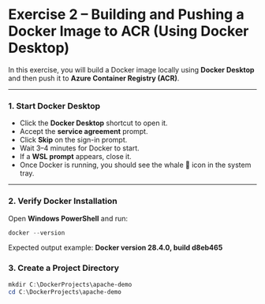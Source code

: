 # Exercise 2 – Building and Pushing a Docker Image to ACR (Using Docker Desktop)

In this exercise, you will build a Docker image locally using **Docker Desktop** and then push it to **Azure Container Registry (ACR)**.

---

### 1. Start Docker Desktop
- Click the **Docker Desktop** shortcut to open it.  
- Accept the **service agreement** prompt.  
- Click **Skip** on the sign-in prompt.  
- Wait 3–4 minutes for Docker to start.  
- If a **WSL prompt** appears, close it.  
- Once Docker is running, you should see the whale 🐳 icon in the system tray.  

---

### 2. Verify Docker Installation
Open **Windows PowerShell** and run:

```powershell
docker --version
```
Expected output example:
 **Docker version 28.4.0, build d8eb465**

### 3. Create a Project Directory

```powershell
mkdir C:\DockerProjects\apache-demo
cd C:\DockerProjects\apache-demo
```

